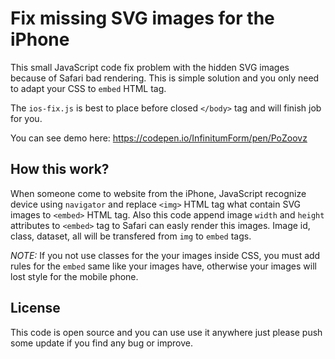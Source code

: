 # Fix missing SVG images for the iPhone

This small JavaScript code fix problem with the hidden SVG images because of Safari bad rendering. This is simple solution and you only need to adapt your CSS to `embed` HTML tag.

The `ios-fix.js` is best to place before closed `</body>` tag and will finish job for you.

You can see demo here: https://codepen.io/InfinitumForm/pen/PoZoovz

## How this work?

When someone come to website from the iPhone, JavaScript recognize device using `navigator` and replace `<img>` HTML tag what contain SVG images to `<embed>` HTML tag. Also this code append image `width` and `height` attributes to `<embed>` tag to Safari can easly render this images. Image id, class, dataset, all will be transfered from `img` to `embed` tags.

*NOTE:* If you not use classes for the your images inside CSS, you must add rules for the `embed` same like your images have, otherwise your images will lost style for the mobile phone.

## License

This code is open source and you can use use it anywhere just please push some update if you find any bug or improve.

